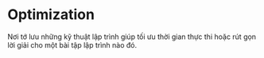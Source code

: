 # Optimization

Nơi tớ lưu những kỹ thuật lập trình giúp tối ưu thời gian thực thi hoặc rút gọn lời giải cho một bài tập lập trình nào đó. 
